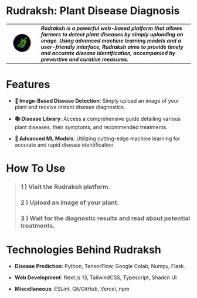 # Rudraksh: Plant Disease Diagnosis

<table>
<tr>
<td>
<img src="web/src/assets/logo.png" alt="Your Logo" width="200%" height="200%">
</td>
<td>
<b><i>Rudraksh is a powerful web-based platform that allows farmers to detect plant diseases by simply uploading an image. Using advanced machine learning models and a user-friendly interface, Rudraksh aims to provide timely and accurate disease identification, accompanied by preventive and curative measures.</b>
</td>
</tr>
</table>

# Features
- **📸 Image-Based Disease Detection**: 
  Simply upload an image of your plant and receive instant disease diagnostics.
  
- **📚 Disease Library**: 
  Access a comprehensive guide detailing various plant diseases, their symptoms, and recommended treatments.

- **🤖 Advanced ML Models**: 
  Utilizing cutting-edge machine learning for accurate and rapid disease identification.

# How To Use
> ### 1 ) Visit the Rudraksh platform.
>
> ### 2 ) Upload an image of your plant.  
>
> ### 3 ) Wait for the diagnostic results and read about potential treatments.
            
# Technologies Behind Rudraksh
- **Disease Prediction**: 
    Python, TensorFlow, Google Colab, Numpy, Flask.
  
- **Web Development**: 
  Next.js 13, TailwindCSS, Typescript, Shadcn UI

- **Miscellaneous**: 
  ESLint, Git/GitHub, Vercel, npm
  